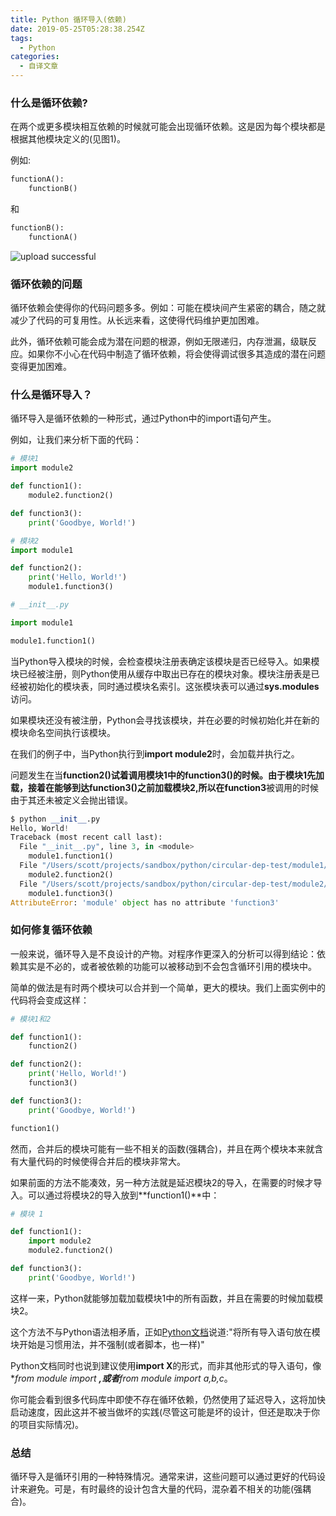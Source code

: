 ```yaml
---
title: Python 循环导入(依赖)
date: 2019-05-25T05:28:38.254Z
tags:
  - Python
categories:
  - 自译文章
---
```

### 什么是循环依赖?

在两个或更多模块相互依赖的时候就可能会出现循环依赖。这是因为每个模块都是根据其他模块定义的(见图1)。

例如:

```python
functionA():  
    functionB()
```

和

```python
functionB():  
    functionA()
```

![upload successful]()

### 循环依赖的问题

循环依赖会使得你的代码问题多多。例如：可能在模块间产生紧密的耦合，随之就减少了代码的可复用性。从长远来看，这使得代码维护更加困难。

此外，循环依赖可能会成为潜在问题的根源，例如无限递归，内存泄漏，级联反应。如果你不小心在代码中制造了循环依赖，将会使得调试很多其造成的潜在问题变得更加困难。

<!--more-->

### 什么是循环导入？

循环导入是循环依赖的一种形式，通过Python中的import语句产生。

例如，让我们来分析下面的代码：

```python
# 模块1
import module2

def function1():  
    module2.function2()

def function3():  
    print('Goodbye, World!')
```

```python
# 模块2
import module1

def function2():  
    print('Hello, World!')
    module1.function3()
```

```python
# __init__.py

import module1

module1.function1()  
```

当Python导入模块的时候，会检查模块注册表确定该模块是否已经导入。如果模块已经被注册，则Python使用从缓存中取出已存在的模块对象。模块注册表是已经被初始化的模块表，同时通过模块名索引。这张模块表可以通过**sys.modules**访问。

如果模块还没有被注册，Python会寻找该模块，并在必要的时候初始化并在新的模块命名空间执行该模块。

在我们的例子中，当Python执行到**import module2**时，会加载并执行之。

问题发生在当**function2()**试着调用模块1中的**function3()**的时候。由于模块1先加载，接着在能够到达**function3()**之前加载模块2,所以在**function3**被调用的时候由于其还未被定义会抛出错误。

```python
$ python __init__.py
Hello, World!  
Traceback (most recent call last):  
  File "__init__.py", line 3, in <module>
    module1.function1()
  File "/Users/scott/projects/sandbox/python/circular-dep-test/module1/__init__.py", line 5, in function1
    module2.function2()
  File "/Users/scott/projects/sandbox/python/circular-dep-test/module2/__init__.py", line 6, in function2
    module1.function3()
AttributeError: 'module' object has no attribute 'function3' 
```

### 如何修复循环依赖

一般来说，循环导入是不良设计的产物。对程序作更深入的分析可以得到结论：依赖其实是不必的，或者被依赖的功能可以被移动到不会包含循环引用的模块中。

简单的做法是有时两个模块可以合并到一个简单，更大的模块。我们上面实例中的代码将会变成这样：

```python
# 模块1和2

def function1():  
    function2()

def function2():  
    print('Hello, World!')
    function3()

def function3():  
    print('Goodbye, World!')

function1()  
```

然而，合并后的模块可能有一些不相关的函数(强耦合)，并且在两个模块本来就含有大量代码的时候使得合并后的模块非常大。

如果前面的方法不能凑效，另一种方法就是延迟模块2的导入，在需要的时候才导入。可以通过将模块2的导入放到**function1()**中：

```python
# 模块 1

def function1():  
    import module2
    module2.function2()

def function3():  
    print('Goodbye, World!')
```

这样一来，Python就能够加载加载模块1中的所有函数，并且在需要的时候加载模块2。

这个方法不与Python语法相矛盾，正如[Python文档](https://docs.python.org/2/tutorial/modules.html)说道:"将所有导入语句放在模块开始是习惯用法，并不强制(或者脚本，也一样)"

Python文档同时也说到建议使用**import X**的形式，而非其他形式的导入语句，像**from module import ***,或者**from module import a,b,c**。

你可能会看到很多代码库中即使不存在循环依赖，仍然使用了延迟导入，这将加快启动速度，因此这并不被当做坏的实践(尽管这可能是坏的设计，但还是取决于你的项目实际情况)。

### 总结

循环导入是循环引用的一种特殊情况。通常来讲，这些问题可以通过更好的代码设计来避免。可是，有时最终的设计包含大量的代码，混杂着不相关的功能(强耦合)。
